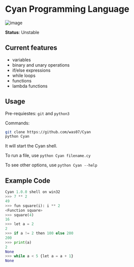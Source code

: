 # Cyan Programming Language
![image](https://user-images.githubusercontent.com/93242673/186396281-64010b4e-5d95-439d-a383-de9bf69795a3.png)

**Status**: Unstable

## Current features

- variables
- binary and unary operations
- if/else expressions
- while loops
- functions
- lambda functions

## Usage

Pre-requiestes: `git` and `python3`

Commands:
```bash
git clone https://github.com/was07/Cyan
python Cyan
```
It will start the Cyan shell.

To run a file, use `python Cyan filename.cy`

To see other options, use `python Cyan --help`

## Example Code

```py
Cyan 1.0.0 shell on win32
>>> 7 ** 2
49
>>> fun square(i): i ** 2
<Function square>
>>> square(4)
16
>>> let a = 2
2
>>> if a != 2 then 100 else 200
200
>>> print(a)
2   
None
>>> while a < 5 {let a = a + 1}
None
```
